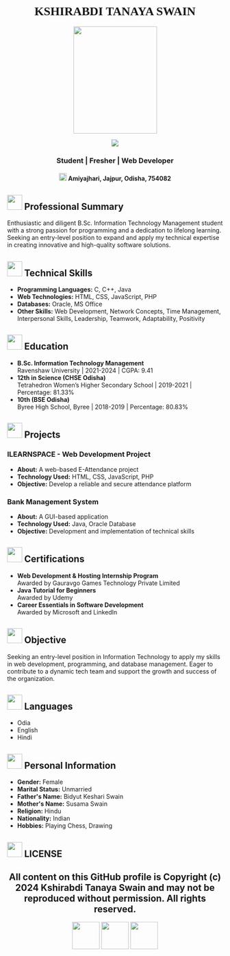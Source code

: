 <h1 align="center" style="font-family: cursive;">KSHIRABDI TANAYA SWAIN</h1>
<p align="center"> <img width="195" height="250" src="https://github.com/user-attachments/assets/944acf46-0de5-40aa-9a16-d231761150a0"/> </p> 
<p align="center"><a href="https://www.linkedin.com/in/kshirabdi-tanaya-swain-9b2416261/"><img src="https://img.shields.io/badge/LinkedIn-Profile-blue?logo=linkedin" /></a></p>    
<h3 align="center">Student | Fresher | Web Developer</h3>    
<h4 align="center">
    <img width="18" height="18" src="https://img.icons8.com/pulsar-gradient/48/marker.png"/> Amiyajhari, Jajpur, Odisha, 754082
</h4>  


## <img width="35" height="35" src="https://img.icons8.com/nolan/64/brief.png"/> Professional Summary

Enthusiastic and diligent B.Sc. Information Technology Management student with a strong passion for programming and a dedication to lifelong learning. Seeking an entry-level position to expand and apply my technical expertise in creating innovative and high-quality software solutions.

## <img width="35" height="35" src="https://img.icons8.com/nolan/64/for-experienced.png"/> Technical Skills

- **Programming Languages:** C, C++, Java
- **Web Technologies:** HTML, CSS, JavaScript, PHP
- **Databases:** Oracle, MS Office
- **Other Skills:** Web Development, Network Concepts, Time Management, Interpersonal Skills, Leadership, Teamwork, Adaptability, Positivity

## <img width="35" height="35" src="https://img.icons8.com/nolan/64/diploma.png"/> Education

- **B.Sc. Information Technology Management**  
  Ravenshaw University | 2021-2024 | CGPA: 9.41
- **12th in Science (CHSE Odisha)**  
  Tetrahedron Women’s Higher Secondary School | 2019-2021 | Percentage: 81.33%
- **10th (BSE Odisha)**  
  Byree High School, Byree | 2018-2019 | Percentage: 80.83%

## <img width="35" height="35" src="https://img.icons8.com/nolan/64/concept.png"/> Projects

### ILEARNSPACE - Web Development Project

- **About:** A web-based E-Attendance project
- **Technology Used:** HTML, CSS, JavaScript, PHP
- **Objective:** Develop a reliable and secure attendance platform

### Bank Management System

- **About:** A GUI-based application
- **Technology Used:** Java, Oracle Database
- **Objective:** Development and implementation of technical skills

## <img width="35" height="35" src="https://img.icons8.com/nolan/64/certificate.png"/> Certifications

- **Web Development & Hosting Internship Program**  
  Awarded by Gauravgo Games Technology Private Limited
- **Java Tutorial for Beginners**  
  Awarded by Udemy
- **Career Essentials in Software Development**  
  Awarded by Microsoft and LinkedIn

## <img width="35" height="35" src="https://img.icons8.com/nolan/64/goal.png"/> Objective

Seeking an entry-level position in Information Technology to apply my skills in web development, programming, and database management. Eager to contribute to a dynamic tech team and support the growth and success of the organization.

## <img width="35" height="35" src="https://img.icons8.com/nolan/64/language.png"/> Languages

- Odia
- English
- Hindi

## <img width="35" height="35" src="https://img.icons8.com/nolan/64/info-squared.png"/> Personal Information

- **Gender:** Female
- **Marital Status:** Unmarried
- **Father's Name:** Bidyut Keshari Swain
- **Mother's Name:** Susama Swain
- **Religion:** Hindu
- **Nationality:** Indian
- **Hobbies:** Playing Chess, Drawing

## <img width="35" height="35" src="https://img.icons8.com/nolan/64/1A6DFF/C822FF/identity-theft.png" /> LICENSE

<h2 align="center">All content on this GitHub profile is Copyright (c) 2024 Kshirabdi Tanaya Swain and may not be reproduced without permission. All rights reserved.</h2>

<p align="center">    <a href="mailto:swainkshirabditanaya@gmail.com"><img width="64" height="64" src="https://img.icons8.com/nolan/64/1A6DFF/C822FF/ms-outlook.png"/></a>   <a href="https://www.linkedin.com/in/kshirabdi-tanaya-swain-9b2416261/"><img width="64" height="64" src="https://img.icons8.com/nolan/64/1A6DFF/C822FF/linkedin.png"/></a>    <a href="https://github.com/Kshirabdi"><img width="64" height="64" src="https://img.icons8.com/nolan/64/1A6DFF/C822FF/github.png"/></a>   
</p>
